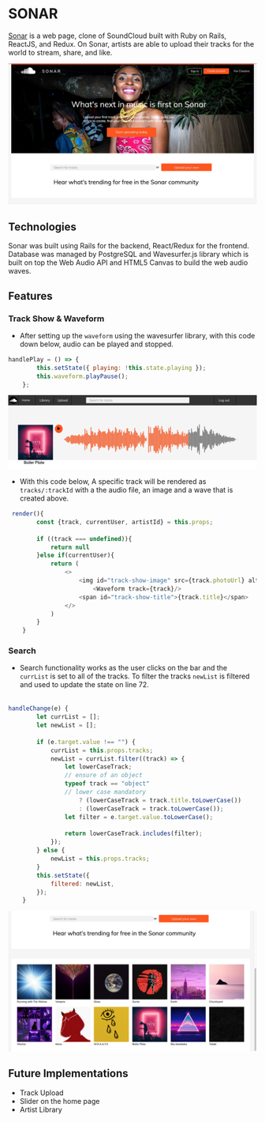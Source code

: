 SONAR
=====
[Sonar](https://appsonar.herokuapp.com/#/) is a web page, clone of SoundCloud built with Ruby on Rails, ReactJS, and Redux. On Sonar, artists are able to upload their tracks for the world to stream, share, and like. 

![Sonar Home Page](app/assets/images/homepage.png "Sonar Home")


## Technologies

Sonar was built using Rails for the backend, React/Redux for the frontend. Database was managed by PostgreSQL and Wavesurfer.js library which is built on top the Web Audio API and HTML5 Canvas to build the web audio waves.

## Features

### Track Show & Waveform
<!-- waveform.jsx -->

* After setting up the `waveform` using the wavesurfer library, with this code down below, audio can be played and stopped.

```javascript
handlePlay = () => {
        this.setState({ playing: !this.state.playing });
        this.waveform.playPause();
    };
```
![Sonar Track Page](app/assets/images/track.png "Sonar Track")

* With this code below, A specific track will be rendered as `tracks/:trackId` with a the audio file, an image and a wave that is created above.
<!-- track_show.jsx  -->

```javascript
 render(){
        const {track, currentUser, artistId} = this.props;
        
        if ((track === undefined)){
            return null
        }else if(currentUser){
            return (
                <> 
                    <img id="track-show-image" src={track.photoUrl} alt={track.title} />
                        <Waveform track={track}/>
                    <span id="track-show-title">{track.title}</span>
                </>
            )
        }
    }
```
### Search
<!-- search.jsx -->

* Search functionality works as the user clicks on the bar and the `currList` is set to all of the tracks. To filter the tracks `newList` is filtered and used to update the state on line 72.

```javascript

handleChange(e) {
        let currList = [];
        let newList = [];

        if (e.target.value !== "") {
            currList = this.props.tracks;
            newList = currList.filter((track) => {
                let lowerCaseTrack;
                // ensure of an object
                typeof track == "object"
                // lower case mandatory
                    ? (lowerCaseTrack = track.title.toLowerCase())
                    : (lowerCaseTrack = track.toLowerCase());
                let filter = e.target.value.toLowerCase();

                return lowerCaseTrack.includes(filter);
            });
        } else {
            newList = this.props.tracks;
        }
        this.setState({
            filtered: newList,
        });
    }
```
![Sonar Tracks](app/assets/images/tracks.png "Sonar Tracks")

## Future Implementations

* Track Upload
* Slider on the home page
* Artist Library
